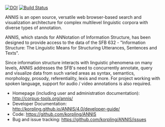 [![DOI](https://zenodo.org/badge/DOI/10.5281/zenodo.1212548.svg)](https://doi.org/10.5281/zenodo.1212548)
[![Build Status](https://travis-ci.org/korpling/ANNIS.svg?branch=develop)](https://travis-ci.org/korpling/ANNIS)

ANNIS is an open source, versatile web browser-based search and visualization architecture for complex multilevel linguistic corpora with diverse types of annotation.

ANNIS, which stands for ANNotation of Information Structure, has been designed to provide access to the data of the SFB 632 - "Information Structure: The Linguistic Means for Structuring Utterances, Sentences and Texts".

Since information structure interacts with linguistic phenomena on many levels, ANNIS addresses the SFB's need to concurrently annotate, query and visualize data from such varied areas as syntax, semantics, morphology, prosody, referentiality, lexis and more. For project working with spoken language, support for audio / video annotations is also required.

* Homepage (including user and administration documentation): http://corpus-tools.org/annis/
* Developer Documentation: http://korpling.github.io/ANNIS/4.0/developer-guide/
* Code: https://github.com/korpling/ANNIS
* Bug and issue tracking: https://github.com/korpling/ANNIS/issues

